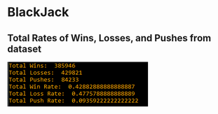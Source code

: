 # BlackJack

## Total Rates of Wins, Losses, and Pushes from dataset
![Image of cmd.exe](https://github.com/Gahyki/BlackJack/blob/master/blackjackrates.PNG)
